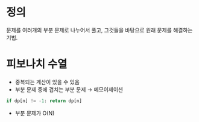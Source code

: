 # 정의

문제를 여러개의 부분 문제로 나누어서 풀고, 그것들을 바탕으로 원래 문제를 해결하는 기법.

# 피보나치 수열

- 중복되는 계산이 있을 수 있음
- 부분 문제 중에 겹치는 부분 문제 → 메모이제이션

```python
if dp[n] != -1: return dp[n]
```

- 부분 문제가 O(N)
